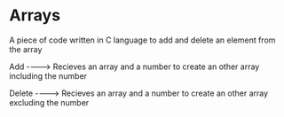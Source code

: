 # Arrays
A piece of code written in C language to add and delete an element from the array

Add ----> Recieves an array and a number to create an other array including the number

Delete ----> Recieves an array and a number to create an other array excluding the number
